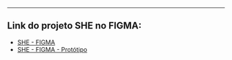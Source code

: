 ---
## Link do projeto SHE no FIGMA:
- [SHE - FIGMA](https://www.figma.com/design/JdG67sZ5kZ95HwCazUjmrV/Untitled?node-id=0-1&t=dJKAX7FxyIThnX9p-1)
- [SHE - FIGMA - Protótipo](https://www.figma.com/proto/JdG67sZ5kZ95HwCazUjmrV/Untitled?node-id=0-1&t=dJKAX7FxyIThnX9p-1)
